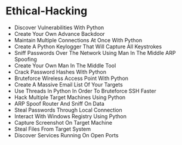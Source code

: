 # Ethical-Hacking

* Discover Vulnerabilities With Python
* Create Your Own Advance Backdoor
* Maintain Multiple Connections At Once With Python
* Create A Python Keylogger That Will Capture All Keystrokes
* Sniff Passwords Over The Network Using Man In The Middle ARP Spoofing
* Create Your Own Man In The Middle Tool
* Crack Password Hashes With Python
* Bruteforce Wireless Access Point With Python
* Create A Massive Email List Of Your Targets
* Use Threads In Python In Order To Bruteforce SSH Faster
* Hack Multiple Target Machines Using Python
* ARP Spoof Router And Sniff On Data
* Steal Passwords Through Local Connection
* Interact With Windows Registry Using Python
* Capture Screenshot On Target Machine
* Steal Files From Target System
* Discover Services Running On Open Ports
